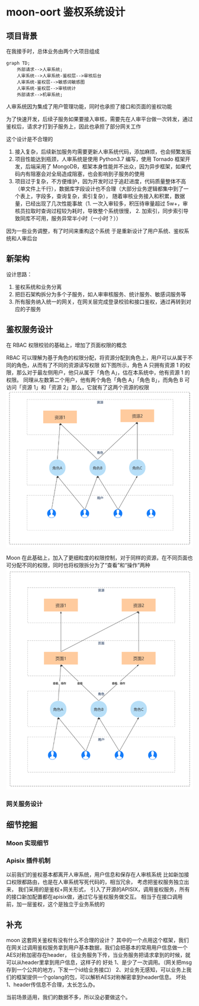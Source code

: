 # moon-oort 鉴权系统设计

## 项目背景

在我接手时，总体业务由两个大项目组成

```mermaid
graph TD;
    外部请求-->人审系统;
    人审系统-->人审系统-鉴权层-->审核后台
    人审系统-鉴权层-->敏感词敏感图
    人审系统-鉴权层-->审核统计
    外部请求-->机审系统;
```

人审系统因为集成了用户管理功能，同时也承担了接口和页面的鉴权功能

为了快速开发，后续子服务如果要接入审核，需要先在人审平台做一次转发，通过鉴权后，请求才打到子服务上，因此也承担了部分网关工作

这个设计是不合理的

1. 接入复杂，后续新加服务均需要更新人审系统代码，添加麻烦，也会频繁发版
2. 项目性能达到瓶颈，人审系统是使用 Python3.7 编写，使用 Tornado 框架开发，后端采用了 MongoDB，框架本身性能并不出众，因为异步框架，如果代码内有阻塞会对全局造成阻塞，也会影响到子服务的使用
3. 项目过于复杂，不方便维护，因为开发时过于追赶进度，代码质量整体不高（单文件上千行），数据库字段设计也不合理（大部分业务逻辑都集中到了一个表上，字段多，查询复杂，索引复杂），
   随着审核业务接入和积累，数据量，已经出现了几次性能事故（1. 一次入审较多，积压待审量超过 5w+，审核员拉取时查询过程较为耗时，导致整个系统很慢， 2. 加索引，同步索引导致同库不可用，服务异常半小时（一小时？））

因为一些业务调整，有了时间来重构这个系统
于是重新设计了用户系统、鉴权系统和人审后台

## 新架构

设计思路：

1. 鉴权系统和业务分离
2. 把巨石架构拆分为多个子服务，如人审审核服务、统计服务、敏感词服务等
3. 所有服务纳入统一的网关，在网关层完成登录校验和接口鉴权，通过再转到对应的子服务

## 鉴权服务设计

在 RBAC 权限校验的基础上，增加了页面权限的概念

RBAC 可以理解为基于角色的权限分配，将资源分配到角色上，用户可以从属于不同的角色，从而有了不同的资源读写权限
如下图所示，角色 A 只拥有资源 1 的权限，那么对于最左侧用户，他只从属于「角色 A」，估在本系统中，他有资源 1 的权限。
同理从左数第二个用户，他有两个角色「角色 A」「角色 B」，而角色 B 可访问「资源 1」和「资源 2」那么，它就有了这两个资源的权限
![1709709676899](./images/1709709676899.png)

Moon 在此基础上，加入了更细粒度的权限控制，对于同样的资源，在不同页面也可分配不同的权限，同时也将权限拆分为了“查看”和“操作”两种
![1709709699404](./images/1709709699404.png)

### 网关服务设计

## 细节挖掘

### Moon 实现细节

### Apisix 插件机制

以前我们的鉴权基本都离开人审系统，用户信息和保存在人审核系统
比如新加接口权限都路由，也是在人审系统写死代码的，相当冗余，
考虑把鉴权服务独立出来， 我们采用的是鉴权+网关形式，
引入了开源的APISIX，调用鉴权服务，所有的接口新加配置都在apisix做，通过它与鉴权服务做交互。
相当于在接口调用前，加一层鉴权，这个是独立于业务系统的


## 补充
moon 这套网关鉴权有没有什么不合理的设计？
其中的一个点用这个框架，我们在网关过调用鉴权服务拿到用户基本数据，我们会把基本的常用用户信息做一个AES对称加密存在header，
往业务服务下传，当业务服务把请求拿到的时候，就可以从header里拿到用户信息，这样子的
好处
1、是少了一次调用。（网关把msg存到一个公共的地方，下发一个id给业务接口）
2、对业务无感知，可以业务上我们的框架提供一个golang的包，可以解析AES对称解密拿到header信息。
坏处
1、header传信息不合理，太长怎么办。

当前场景适用，我们的数据不多，所以没必要做这个。



